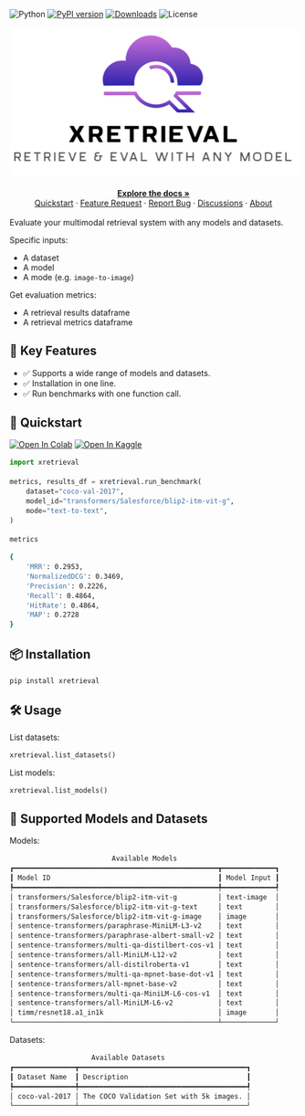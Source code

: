[colab_badge]: https://img.shields.io/badge/Open%20In-Colab-blue?style=for-the-badge&logo=google-colab
[kaggle_badge]: https://img.shields.io/badge/Open%20In-Kaggle-blue?style=for-the-badge&logo=kaggle

[python_badge]: https://img.shields.io/badge/Python-3.10+-brightgreen?style=for-the-badge&logo=python&logoColor=white
[pypi_badge]: https://img.shields.io/pypi/v/xretrieval.svg?style=for-the-badge&logo=pypi&logoColor=white&label=PyPI&color=blue
[downloads_badge]: https://img.shields.io/pepy/dt/xretrieval.svg?style=for-the-badge&logo=pypi&logoColor=white&label=Downloads&color=purple
[license_badge]: https://img.shields.io/badge/License-Apache%202.0-green.svg?style=for-the-badge&logo=apache&logoColor=white

![Python][python_badge]
[![PyPI version][pypi_badge]](https://pypi.org/project/xretrieval/)
[![Downloads][downloads_badge]](https://pypi.org/project/xretrieval/)
![License][license_badge]

<div align="center">
    <img src="https://raw.githubusercontent.com/dnth/x.retrieval/main/assets/logo.png" alt="x.retrieval" width="600"/>
    <br />
    <br />
    <a href="https://dnth.github.io/x.retrieval" target="_blank" rel="noopener noreferrer"><strong>Explore the docs »</strong></a>
    <br />
    <a href="#-quickstart" target="_blank" rel="noopener noreferrer">Quickstart</a>
    ·
    <a href="https://github.com/dnth/x.retrieval/issues/new?assignees=&labels=Feature+Request&projects=&template=feature_request.md" target="_blank" rel="noopener noreferrer">Feature Request</a>
    ·
    <a href="https://github.com/dnth/x.retrieval/issues/new?assignees=&labels=bug&projects=&template=bug_report.md" target="_blank" rel="noopener noreferrer">Report Bug</a>
    ·
    <a href="https://github.com/dnth/x.retrieval/discussions" target="_blank" rel="noopener noreferrer">Discussions</a>
    ·
    <a href="https://dicksonneoh.com/" target="_blank" rel="noopener noreferrer">About</a>
    <br />
    <br />
</div>
Evaluate your multimodal retrieval system with any models and datasets.


Specific inputs:

- A dataset
- A model
- A mode (e.g. `image-to-image`)

Get evaluation metrics:

- A retrieval results dataframe
- A retrieval metrics dataframe

## 🌟 Key Features

- ✅ Supports a wide range of models and datasets.
- ✅ Installation in one line.
- ✅ Run benchmarks with one function call.

## 🚀 Quickstart

[![Open In Colab][colab_badge]](https://colab.research.google.com/github/dnth/x.retrieval/blob/main/nbs/quickstart.ipynb)
[![Open In Kaggle][kaggle_badge]](https://kaggle.com/kernels/welcome?src=https://github.com/dnth/x.retrieval/blob/main/nbs/quickstart.ipynb)

```python
import xretrieval

metrics, results_df = xretrieval.run_benchmark(
    dataset="coco-val-2017",
    model_id="transformers/Salesforce/blip2-itm-vit-g",
    mode="text-to-text",
)

metrics
```


```bash
{
    'MRR': 0.2953,
    'NormalizedDCG': 0.3469,
    'Precision': 0.2226,
    'Recall': 0.4864,
    'HitRate': 0.4864,
    'MAP': 0.2728
}

```

## 📦 Installation

```bash
pip install xretrieval
```

## 🛠️ Usage

List datasets:

```python
xretrieval.list_datasets()
```

List models:

```python
xretrieval.list_models()
```

## 🧰 Supported Models and Datasets

Models:

```bash
                         Available Models                         
┏━━━━━━━━━━━━━━━━━━━━━━━━━━━━━━━━━━━━━━━━━━━━━━━━━━┳━━━━━━━━━━━━━┓
┃ Model ID                                         ┃ Model Input ┃
┡━━━━━━━━━━━━━━━━━━━━━━━━━━━━━━━━━━━━━━━━━━━━━━━━━━╇━━━━━━━━━━━━━┩
│ transformers/Salesforce/blip2-itm-vit-g          │ text-image  │
│ transformers/Salesforce/blip2-itm-vit-g-text     │ text        │
│ transformers/Salesforce/blip2-itm-vit-g-image    │ image       │
│ sentence-transformers/paraphrase-MiniLM-L3-v2    │ text        │
│ sentence-transformers/paraphrase-albert-small-v2 │ text        │
│ sentence-transformers/multi-qa-distilbert-cos-v1 │ text        │
│ sentence-transformers/all-MiniLM-L12-v2          │ text        │
│ sentence-transformers/all-distilroberta-v1       │ text        │
│ sentence-transformers/multi-qa-mpnet-base-dot-v1 │ text        │
│ sentence-transformers/all-mpnet-base-v2          │ text        │
│ sentence-transformers/multi-qa-MiniLM-L6-cos-v1  │ text        │
│ sentence-transformers/all-MiniLM-L6-v2           │ text        │
│ timm/resnet18.a1_in1k                            │ image       │
└──────────────────────────────────────────────────┴─────────────┘
```

Datasets:

```bash
                    Available Datasets                     
┏━━━━━━━━━━━━━━━┳━━━━━━━━━━━━━━━━━━━━━━━━━━━━━━━━━━━━━━━━━┓
┃ Dataset Name  ┃ Description                             ┃
┡━━━━━━━━━━━━━━━╇━━━━━━━━━━━━━━━━━━━━━━━━━━━━━━━━━━━━━━━━━┩
│ coco-val-2017 │ The COCO Validation Set with 5k images. │
└───────────────┴─────────────────────────────────────────┘
```
